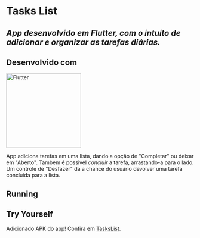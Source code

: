 # Tasks List

## _App desenvolvido em Flutter, com o intuito de adicionar e organizar as tarefas diárias._

## Desenvolvido com
<img src="https://flutter.dev/assets/flutter-lockup-1caf6476beed76adec3c477586da54de6b552b2f42108ec5bc68dc63bae2df75.png" alt="Flutter" width=200px >

App adiciona tarefas em uma lista, dando a opção de "Completar" ou deixar em "Aberto". Tambem é possivel _concluir_ a tarefa, arrastando-a para o lado. Um controle de "Desfazer" da a chance do usuário devolver uma tarefa concluida para a lista.

## Running


## Try Yourself

Adicionado APK do app!
Confira em [TasksList](https://github.com/steniodr/Task-List/blob/main/tasks-list.apk).
